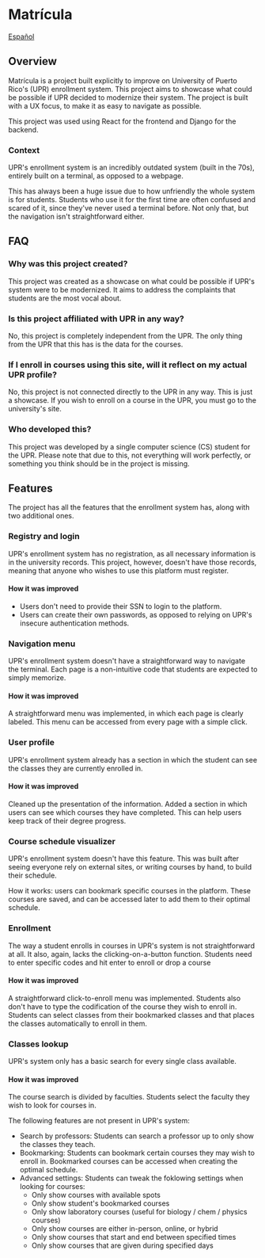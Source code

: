# Matrícula 


[Español](https://github.com/nekotletta/matricula/blob/main/README-es.md)


## Overview 

Matrícula is a project built explicitly to improve on University of Puerto Rico's (UPR) enrollment system. This project aims to showcase what could be possible if UPR decided to modernize their system. The project is built with a UX focus, to make it as easy to navigate as possible.

This project was used using React for the frontend and Django for the backend.

### Context

UPR's enrollment system is an incredibly outdated system (built in the 70s), entirely built on a terminal, as opposed to a webpage.

This has always been a huge issue due to how unfriendly the whole system is for students. Students who use it for the first time are often confused and scared of it, since they've never used a terminal before. Not only that, but the navigation isn't straightforward either.

## FAQ

### Why was this project created?

This project was created as a showcase on what could be possible if UPR's system were to be modernized. It aims to address the complaints that students are the most vocal about.
### Is this project affiliated with UPR in any way?

No, this project is completely independent from the UPR. The only thing from the UPR that this has is the data for the courses.


### If I enroll in courses using this site, will it reflect on my actual UPR profile?

No, this project is not connected directly to the UPR in any way. This is just a showcase. If you wish to enroll on a course in the UPR, you must go to the university's site. 

### Who developed this?

This project was developed by a single computer science (CS) student for the UPR. Please note that due to this, not everything will work perfectly, or something you think should be in the project is missing.

## Features

The project has all the features that the enrollment system has, along with two additional ones.

### Registry and login

UPR's enrollment system has no registration, as all necessary information is in the university records. This project, however, doesn't have those records, meaning that anyone who wishes to use this platform must register.

#### How it was improved 

- Users don't need to provide their SSN to login to the platform.
- Users can create their own passwords, as opposed to relying on UPR's insecure authentication methods.

### Navigation menu

UPR's enrollment system doesn't have a straightforward way to navigate the terminal. Each page is a non-intuitive code that students are expected to simply memorize.

#### How it was improved

A straightforward menu was implemented, in which each page is clearly labeled. This menu can be accessed from every page with a simple click.

### User profile 

UPR's enrollment system already has a section in which the student can see the classes they are currently enrolled in.

#### How it was improved 

Cleaned up the presentation of the information. Added a section in which users can see which courses they have completed. This can help users keep track of their degree progress.
### Course schedule visualizer

UPR's enrollment system doesn't have this feature. This was built after seeing everyone rely on external sites, or writing courses by hand, to build their schedule. 

How it works: users can bookmark specific courses in the platform. These courses are saved, and can be accessed later to add them to their optimal schedule. 

### Enrollment 

The way a student enrolls in courses in UPR's system is not straightforward at all. It also, again, lacks the clicking-on-a-button function. Students need to enter specific codes and hit enter to enroll or drop a course 

#### How it was improved

A straightforward click-to-enroll menu was implemented. Students also don't have to type the codification of the course they wish to enroll in. Students can select classes from their bookmarked classes and that places the classes automatically to enroll in them.

### Classes lookup

UPR's system only has a basic search for every single class available.

#### How it was improved 

The course search is divided by faculties. Students select the faculty they wish to look for courses in.

The following features are not present in UPR's system:

- Search by professors: Students can search a professor up to only show the classes they teach.
- Bookmarking: Students can bookmark certain courses they may wish to enroll in. Bookmarked courses can be accessed when creating the optimal schedule.
- Advanced settings: Students can tweak the foklowing settings when looking for courses:
   - Only show courses with available spots
   - Only show student's bookmarked courses
   - Only show laboratory courses (useful for biology / chem / physics courses)
   - Only show courses are either in-person, online, or hybrid
   - Only show courses that start and end between specified times
   - Only show courses that are given during specified days
